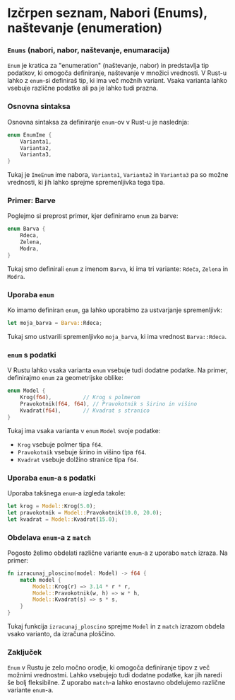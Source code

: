 # Izčrpen seznam, Nabori (Enums), naštevanje (enumeration)

### `Enums` (nabori, nabor, naštevanje, enumaracija)

`Enum` je kratica za "enumeration" (naštevanje, nabor) in predstavlja tip podatkov, ki omogoča definiranje, naštevanje v množici vrednosti. V Rust-u lahko z `enum`-si definiraš tip, ki ima več možnih variant. Vsaka varianta lahko vsebuje različne podatke ali pa je lahko tudi prazna.

### Osnovna sintaksa

Osnovna sintaksa za definiranje `enum`-ov v Rust-u je naslednja:

```rust
enum EnumIme {
    Varianta1,
    Varianta2,
    Varianta3,
}
```

Tukaj je `ImeEnum` ime nabora, `Varianta1`, `Varianta2` in `Varianta3` pa so možne vrednosti, ki jih lahko sprejme spremenljivka tega tipa.

### Primer: Barve

Poglejmo si preprost primer, kjer definiramo `enum` za barve:

```rust
enum Barva {
    Rdeca,
    Zelena,
    Modra,
}
```

Tukaj smo definirali `enum` z imenom `Barva`, ki ima tri variante: `Rdeča`, `Zelena` in `Modra`.

### Uporaba `enum`

Ko imamo definiran `enum`, ga lahko uporabimo za ustvarjanje spremenljivk:

```rust
let moja_barva = Barva::Rdeca;
```

Tukaj smo ustvarili spremenljivko `moja_barva`, ki ima vrednost `Barva::Rdeca`.

### `enum` s podatki

V Rustu lahko vsaka varianta `enum` vsebuje tudi dodatne podatke. Na primer, definirajmo `enum` za geometrijske oblike:

```rust
enum Model {
    Krog(f64),          // Krog s polmerom
    Pravokotnik(f64, f64), // Pravokotnik s širino in višino
    Kvadrat(f64),       // Kvadrat s stranico
}
```

Tukaj ima vsaka varianta v `enum` `Model` svoje podatke:

- `Krog` vsebuje polmer tipa `f64`.
- `Pravokotnik` vsebuje širino in višino tipa `f64`.
- `Kvadrat` vsebuje dolžino stranice tipa `f64`.

### Uporaba `enum`-a s podatki

Uporaba takšnega `enum`-a izgleda takole:

```rust
let krog = Model::Krog(5.0);
let pravokotnik = Model::Pravokotnik(10.0, 20.0);
let kvadrat = Model::Kvadrat(15.0);
```

### Obdelava `enum`-a z `match`

Pogosto želimo obdelati različne variante `enum`-a z uporabo `match` izraza. Na primer:

```rust
fn izracunaj_ploscino(model: Model) -> f64 {
    match model {
        Model::Krog(r) => 3.14 * r * r,
        Model::Pravokotnik(w, h) => w * h,
        Model::Kvadrat(s) => s * s,
    }
}
```

Tukaj funkcija `izracunaj_ploscino` sprejme `Model` in z `match` izrazom obdela vsako varianto, da izračuna ploščino.

### Zaključek

`Enum` v Rustu je zelo močno orodje, ki omogoča definiranje tipov z več možnimi vrednostmi. Lahko vsebujejo tudi dodatne podatke, kar jih naredi še bolj fleksibilne. Z uporabo `match`-a lahko enostavno obdelujemo različne variante `enum`-a.
